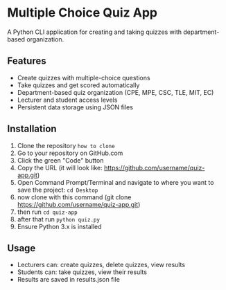 # Multiple Choice Quiz App

A Python CLI application for creating and taking quizzes with department-based organization.

## Features
- Create quizzes with multiple-choice questions
- Take quizzes and get scored automatically  
- Department-based quiz organization (CPE, MPE, CSC, TLE, MIT, EC)
- Lecturer and student access levels
- Persistent data storage using JSON files

## Installation
1. Clone the repository
`how to clone`
1. Go to your repository on GitHub.com
2. Click the green "Code" button
3. Copy the URL (it will look like: https://github.com/username/quiz-app.git)
4. Open Command Prompt/Terminal and navigate to where you want to save the project:
 `cd Desktop`
5. now clone with this command (git clone https://github.com/username/quiz-app.git)
6. then run `cd quiz-app`
6. after that run `python quiz.py`
7. Ensure Python 3.x is installed





## Usage
- Lecturers can: create quizzes, delete quizzes, view results
- Students can: take quizzes, view their results
- Results are saved in results.json file